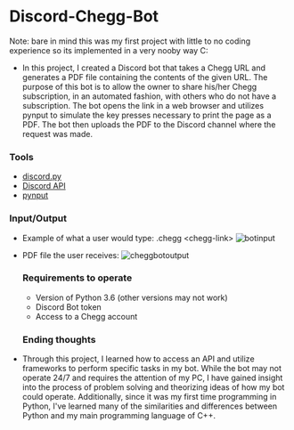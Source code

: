 # Discord-Chegg-Bot
Note: bare in mind this was my first project with little to no coding experience so its implemented in a very nooby way C:
* In this project, I created a Discord bot that takes a Chegg URL and generates a PDF file containing the contents of the given URL. The purpose of this bot is to allow the owner to share his/her Chegg subscription, in an automated fashion, with others who do not have a subscription. The bot opens the link in a web browser and utilizes pynput to simulate the key presses necessary to print the page as a PDF. The bot then uploads the PDF to the Discord channel where the request was made.

### Tools
* [discord.py](https://pypi.org/project/discord.py/)
* [Discord API](https://discord.com/developers/docs/intro)
* [pynput](https://pypi.org/project/pynput/)

### Input/Output
* Example of what a user would type:  .chegg \<chegg-link\>
  ![botinput](https://user-images.githubusercontent.com/42448439/101305996-af748c00-37f8-11eb-9158-41699c8157dc.png)
* PDF file the user receives:
  ![cheggbotoutput](https://user-images.githubusercontent.com/42448439/101307125-9a4d2c80-37fb-11eb-99c1-92b1df0b0498.PNG)
  
  
  ### Requirements to operate
  * Version of Python 3.6 (other versions may not work)
  * Discord Bot token
  * Access to a Chegg account
  
  ### Ending thoughts
 * Through this project, I learned how to access an API and utilize frameworks to perform specific tasks in my bot. While the bot may not operate 24/7 and requires the attention of my PC, I have gained insight into the process of problem solving and theorizing ideas of how my bot could operate. Additionally, since it was my first time programming in Python, I've learned many of the similarities and differences between Python and my main programming language of C++.

